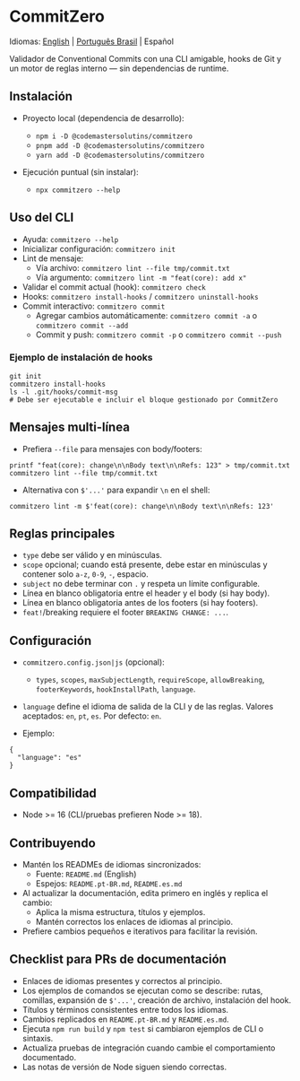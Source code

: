 # CommitZero

Idiomas: [English](./README.md) | [Português Brasil](./README.pt-BR.md) | Español

Validador de Conventional Commits con una CLI amigable, hooks de Git y un motor de reglas interno — sin dependencias de runtime.

## Instalación

- Proyecto local (dependencia de desarrollo):
  - `npm i -D @codemastersolutins/commitzero`
  - `pnpm add -D @codemastersolutins/commitzero`
  - `yarn add -D @codemastersolutins/commitzero`

- Ejecución puntual (sin instalar):
  - `npx commitzero --help`

## Uso del CLI

- Ayuda: `commitzero --help`
- Inicializar configuración: `commitzero init`
- Lint de mensaje:
  - Vía archivo: `commitzero lint --file tmp/commit.txt`
  - Vía argumento: `commitzero lint -m "feat(core): add x"`
- Validar el commit actual (hook): `commitzero check`
- Hooks: `commitzero install-hooks` / `commitzero uninstall-hooks`
- Commit interactivo: `commitzero commit`
  - Agregar cambios automáticamente: `commitzero commit -a` o `commitzero commit --add`
  - Commit y push: `commitzero commit -p` o `commitzero commit --push`

### Ejemplo de instalación de hooks

```
git init
commitzero install-hooks
ls -l .git/hooks/commit-msg
# Debe ser ejecutable e incluir el bloque gestionado por CommitZero
```

## Mensajes multi-línea

- Prefiera `--file` para mensajes con body/footers:

```
printf "feat(core): change\n\nBody text\n\nRefs: 123" > tmp/commit.txt
commitzero lint --file tmp/commit.txt
```

- Alternativa con `$'...'` para expandir `\n` en el shell:

```
commitzero lint -m $'feat(core): change\n\nBody text\n\nRefs: 123'
```

## Reglas principales

- `type` debe ser válido y en minúsculas.
- `scope` opcional; cuando está presente, debe estar en minúsculas y contener solo `a-z`, `0-9`, `-`, espacio.
- `subject` no debe terminar con `.` y respeta un límite configurable.
- Línea en blanco obligatoria entre el header y el body (si hay body).
- Línea en blanco obligatoria antes de los footers (si hay footers).
- `feat!`/breaking requiere el footer `BREAKING CHANGE: ...`.

## Configuración

- `commitzero.config.json|js` (opcional):
  - `types`, `scopes`, `maxSubjectLength`, `requireScope`, `allowBreaking`, `footerKeywords`, `hookInstallPath`, `language`.

- `language` define el idioma de salida de la CLI y de las reglas. Valores aceptados: `en`, `pt`, `es`. Por defecto: `en`.
- Ejemplo:

```
{
  "language": "es"
}
```

## Compatibilidad

- Node >= 16 (CLI/pruebas prefieren Node >= 18).

## Contribuyendo

- Mantén los READMEs de idiomas sincronizados:
  - Fuente: `README.md` (English)
  - Espejos: `README.pt-BR.md`, `README.es.md`
- Al actualizar la documentación, edita primero en inglés y replica el cambio:
  - Aplica la misma estructura, títulos y ejemplos.
  - Mantén correctos los enlaces de idiomas al principio.
- Prefiere cambios pequeños e iterativos para facilitar la revisión.

## Checklist para PRs de documentación

- Enlaces de idiomas presentes y correctos al principio.
- Los ejemplos de comandos se ejecutan como se describe: rutas, comillas, expansión de `$'...'`, creación de archivo, instalación del hook.
- Títulos y términos consistentes entre todos los idiomas.
- Cambios replicados en `README.pt-BR.md` y `README.es.md`.
- Ejecuta `npm run build` y `npm test` si cambiaron ejemplos de CLI o sintaxis.
- Actualiza pruebas de integración cuando cambie el comportamiento documentado.
- Las notas de versión de Node siguen siendo correctas.